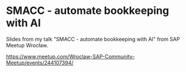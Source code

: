 # SMACC - automate bookkeeping with AI

Slides from my talk "SMACC - automate bookkeeping with AI" from SAP Meetup Wrocław.

https://www.meetup.com/Wroclaw-SAP-Community-Meetup/events/244107394/
